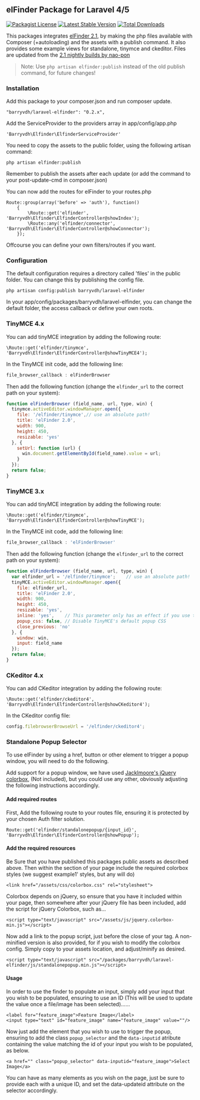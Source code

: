 ## elFinder Package for Laravel 4/5
[![Packagist License](https://poser.pugx.org/barryvdh/laravel-elfinder/license.png)](http://choosealicense.com/licenses/mit/)
[![Latest Stable Version](https://poser.pugx.org/barryvdh/laravel-elfinder/version.png)](https://packagist.org/packages/barryvdh/laravel-elfinder)
[![Total Downloads](https://poser.pugx.org/barryvdh/laravel-elfinder/d/total.png)](https://packagist.org/packages/barryvdh/laravel-elfinder)

This packages integrates [elFinder 2.1](https://github.com/Studio-42/elFinder/tree/2.1), 
by making the php files available with Composer (+autoloading) and the assets with a publish command. It also provides some example views for standalone, tinymce and ckeditor.
Files are updated from the [2.1 nightly builds by nao-pon]( https://github.com/nao-pon/elFinder-nightly) 

> Note: Use `php artisan elfinder:publish` instead of the old publish command, for future changes!

### Installation

Add this package to your composer.json and run composer update.
    
    "barryvdh/laravel-elfinder": "0.2.x",
    
Add the ServiceProvider to the providers array in app/config/app.php

    'Barryvdh\Elfinder\ElfinderServiceProvider'

You need to copy the assets to the public folder, using the following artisan command:

    php artisan elfinder:publish
	
Remember to publish the assets after each update (or add the command to your post-update-cmd in composer.json)

You can now add the routes for elFinder to your routes.php

    Route::group(array('before' => 'auth'), function()
        {
            \Route::get('elfinder', 'Barryvdh\Elfinder\ElfinderController@showIndex');
            \Route::any('elfinder/connector', 'Barryvdh\Elfinder\ElfinderController@showConnector');
        });

Offcourse you can define your own filters/routes if you want.

### Configuration

The default configuration requires a directory called 'files' in the public folder. You can change this by publishing the config file.

    php artisan config:publish barryvdh/laravel-elfinder

In your app/config/packages/barryvdh/laravel-elfinder, you can change the default folder, the access callback or define your own roots.

### TinyMCE 4.x

You can add tinyMCE integration by adding the following route:

    \Route::get('elfinder/tinymce', 'Barryvdh\Elfinder\ElfinderController@showTinyMCE4');

In the TinyMCE init code, add the following line:

```javascript
file_browser_callback : elFinderBrowser
```

Then add the following function (change the `elfinder_url` to the correct path on your system):

```javascript
function elFinderBrowser (field_name, url, type, win) {
  tinymce.activeEditor.windowManager.open({
    file: '/elfinder/tinymce',// use an absolute path!
    title: 'elFinder 2.0',
    width: 900,
    height: 450,
    resizable: 'yes'
  }, {
    setUrl: function (url) {
      win.document.getElementById(field_name).value = url;
    }
  });
  return false;
}
```
 
### TinyMCE 3.x

You can add tinyMCE integration by adding the following route:

    \Route::get('elfinder/tinymce', 'Barryvdh\Elfinder\ElfinderController@showTinyMCE');

In the TinyMCE init code, add the following line:

```javascript
file_browser_callback : 'elFinderBrowser'
```

Then add the following function (change the `elfinder_url` to the correct path on your system):

```javascript
function elFinderBrowser (field_name, url, type, win) {
  var elfinder_url = '/elfinder/tinymce';    // use an absolute path!
  tinyMCE.activeEditor.windowManager.open({
    file: elfinder_url,
    title: 'elFinder 2.0',
    width: 900,
    height: 450,
    resizable: 'yes',
    inline: 'yes',    // This parameter only has an effect if you use the inlinepopups plugin!
    popup_css: false, // Disable TinyMCE's default popup CSS
    close_previous: 'no'
  }, {
    window: win,
    input: field_name
  });
  return false;
}
```

### CKeditor 4.x

You can add CKeditor integration by adding the following route:

    \Route::get('elfinder/ckeditor4', 'Barryvdh\Elfinder\ElfinderController@showCKeditor4');

In the CKeditor config file:

```javascript
config.filebrowserBrowseUrl = '/elfinder/ckeditor4';
```

### Standalone Popup Selector

To use elFinder by using a href, button or other element to trigger a popup window, you will need to do the following.

Add support for a popup window, we have used [Jacklmoore's jQuery colorbox](http://www.jacklmoore.com/colorbox/), (Not included), but you could use any other, obviously adjusting the following instructions accordingly.

#### Add required routes

First, Add the following route to your routes file, ensuring it is protected by your chosen Auth filter solution.

```Route::get('elfinder/standalonepopup/{input_id}', 'Barryvdh\Elfinder\ElfinderController@showPopup');```

#### Add the required resources

Be Sure that you have published this packages public assets as described above. Then within the <head> section of your page include the required colorbox styles (we suggest example1' styles, but any will do)

```<link href="/assets/css/colorbox.css" rel="stylesheet">```

Colorbox depends on jQuery, so ensure that you have it included within your page, then somewhere after your jQuery file has been included, add the script for jQuery Colorbox, such as...

```<script type="text/javascript" src="/assets/js/jquery.colorbox-min.js"></script>```

Now add a link to the popup script, just before the close of your <body> tag. A non-minified version is also provided, for if you wish to modify the colorbox config. Simply copy to your assets location, and adjust/minify as desired.

```<script type="text/javascript" src="/packages/barryvdh/laravel-elfinder/js/standalonepopup.min.js"></script>```

#### Usage

In order to use the finder to populate an input, simply add your input that you wish to be populated, ensuring to use an ID (This will be used to update the value once a file/image has been selected)......

    <label for="feature_image">Feature Image</label>
    <input type="text" id="feature_image" name="feature_image" value=""/>

Now just add the element that you wish to use to trigger the popup, ensuring to add the class ```popup_selector``` and the ```data-inputid``` atribute containing the value matching the id of your input you wish to be populated, as below.

    <a href="" class="popup_selector" data-inputid="feature_image">Select Image</a>

You can have as many elements as you wish on the page, just be sure to provide each with a unique ID, and set the data-updateid attribute on the selector accordingly.
